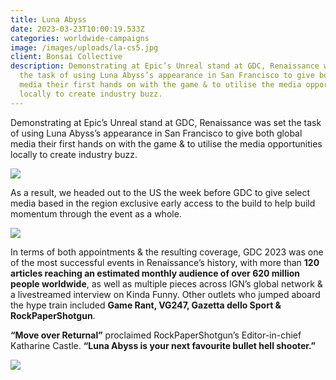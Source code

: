 ```yaml
---
title: Luna Abyss
date: 2023-03-23T10:00:19.533Z
categories: worldwide-campaigns
image: /images/uploads/la-cs5.jpg
client: Bonsai Collective
description: Demonstrating at Epic’s Unreal stand at GDC, Renaissance was set
  the task of using Luna Abyss’s appearance in San Francisco to give both global
  media their first hands on with the game & to utilise the media opportunities
  locally to create industry buzz.
---
```

Demonstrating at Epic’s Unreal stand at GDC, Renaissance was set the task of using Luna Abyss’s appearance in San Francisco to give both global media their first hands on with the game & to utilise the media opportunities locally to create industry buzz.

![](/images/uploads/la-cs1.png)



As a result, we headed out to the US the week before GDC to give select media based in the region exclusive early access to the build to help build momentum through the event as a whole.



![](/images/uploads/la-cs2.png)



In terms of both appointments & the resulting coverage, GDC 2023 was one of the most successful events in Renaissance’s history, with more than **120 articles reaching an estimated monthly audience of over 620 million people worldwide**, as well as multiple pieces across IGN’s global network & a livestreamed interview on Kinda Funny. Other outlets who jumped aboard the hype train included **Game Rant, VG247, Gazetta dello Sport & RockPaperShotgun**.

**“Move over Returnal”** proclaimed RockPaperShotgun’s Editor-in-chief Katharine Castle. **“Luna Abyss is your next favourite bullet hell shooter.”**



![](/images/uploads/la-cs3.png)